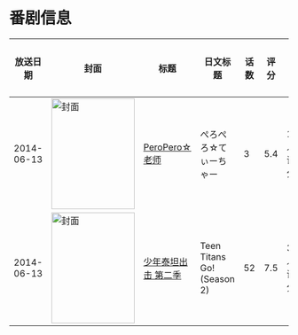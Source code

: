 # 番剧信息

|放送日期|封面|标题|日文标题|话数|评分|评分人数|
|---|---|---|---|---|---|---|
|2014-06-13|<img src="/img/no_icon_subject.png" alt="封面" style="width:150px;height:200px;object-fit:cover;">|[PeroPero☆老师](https://bangumi.tv/subject/95637)|ぺろぺろ☆てぃーちゃー|3|5.4|164人评分|
|2014-06-13|<img src="//lain.bgm.tv/pic/cover/c/4c/a3/105590_wx8G7.jpg" alt="封面" style="width:150px;height:200px;object-fit:cover;">|[少年泰坦出击 第二季](https://bangumi.tv/subject/105590)|Teen Titans Go! (Season 2)|52|7.5|30人评分|
